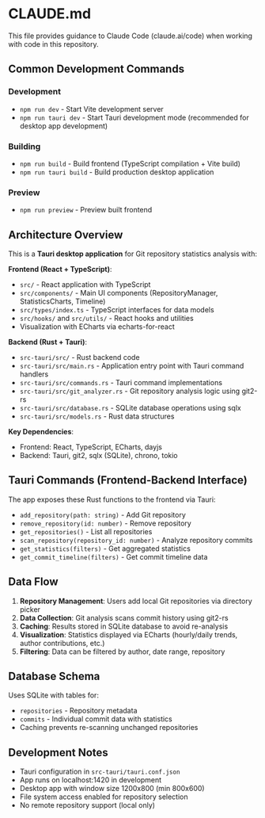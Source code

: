 # CLAUDE.md

This file provides guidance to Claude Code (claude.ai/code) when working with code in this repository.

## Common Development Commands

### Development
- `npm run dev` - Start Vite development server
- `npm run tauri dev` - Start Tauri development mode (recommended for desktop app development)

### Building
- `npm run build` - Build frontend (TypeScript compilation + Vite build)
- `npm run tauri build` - Build production desktop application

### Preview
- `npm run preview` - Preview built frontend

## Architecture Overview

This is a **Tauri desktop application** for Git repository statistics analysis with:

**Frontend (React + TypeScript)**:
- `src/` - React application with TypeScript
- `src/components/` - Main UI components (RepositoryManager, StatisticsCharts, Timeline)
- `src/types/index.ts` - TypeScript interfaces for data models
- `src/hooks/` and `src/utils/` - React hooks and utilities
- Visualization with ECharts via echarts-for-react

**Backend (Rust + Tauri)**:
- `src-tauri/src/` - Rust backend code
- `src-tauri/src/main.rs` - Application entry point with Tauri command handlers
- `src-tauri/src/commands.rs` - Tauri command implementations
- `src-tauri/src/git_analyzer.rs` - Git repository analysis logic using git2-rs
- `src-tauri/src/database.rs` - SQLite database operations using sqlx
- `src-tauri/src/models.rs` - Rust data structures

**Key Dependencies**:
- Frontend: React, TypeScript, ECharts, dayjs
- Backend: Tauri, git2, sqlx (SQLite), chrono, tokio

## Tauri Commands (Frontend-Backend Interface)

The app exposes these Rust functions to the frontend via Tauri:
- `add_repository(path: string)` - Add Git repository
- `remove_repository(id: number)` - Remove repository
- `get_repositories()` - List all repositories
- `scan_repository(repository_id: number)` - Analyze repository commits
- `get_statistics(filters)` - Get aggregated statistics
- `get_commit_timeline(filters)` - Get commit timeline data

## Data Flow

1. **Repository Management**: Users add local Git repositories via directory picker
2. **Data Collection**: Git analysis scans commit history using git2-rs
3. **Caching**: Results stored in SQLite database to avoid re-analysis
4. **Visualization**: Statistics displayed via ECharts (hourly/daily trends, author contributions, etc.)
5. **Filtering**: Data can be filtered by author, date range, repository

## Database Schema

Uses SQLite with tables for:
- `repositories` - Repository metadata
- `commits` - Individual commit data with statistics
- Caching prevents re-scanning unchanged repositories

## Development Notes

- Tauri configuration in `src-tauri/tauri.conf.json`
- App runs on localhost:1420 in development
- Desktop app with window size 1200x800 (min 800x600)
- File system access enabled for repository selection
- No remote repository support (local only)
